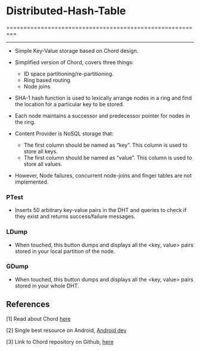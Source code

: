 # Distributed-Hash-Table
=========================================================
***
* Simple Key-Value storage based on Chord design.
* Simplified version of Chord, covers three things:
    * ID space partitioning/re-partitioning.
    * Ring based routing
    * Node joins

* SHA-1 hash function is used to lexically arrange nodes in a ring and find the location for a particular key to be stored.
* Each node maintains a successor and predecessor pointer for nodes in the ring.
* Content Provider is NoSQL storage that:
    - The first column should be named as “key”. This column is used to store all keys. 
    - The first column should be named as “value”. This column is used to store all values.


* However, Node failures, concurrent node-joins and finger tables are not implemented.


### PTest

- Inserts 50 arbitrary key-value pairs in the DHT and queries to check if they exist and returns success/failure messages.


### LDump

- When touched, this button dumps and displays all the <key, value> pairs stored in your local partition of the node.


### GDump

- When touched, this button dumps and displays all the <key, value> pairs stored in your whole DHT.


## References

[1] Read about Chord [here](http://conferences.sigcomm.org/sigcomm/2001/p12-stoica.pdf)

[2] Single best resource on Android, [Android dev](http://developer.android.com)

[3] Link to Chord repository on Github, [here](https://github.com/sit/dht/wiki)

